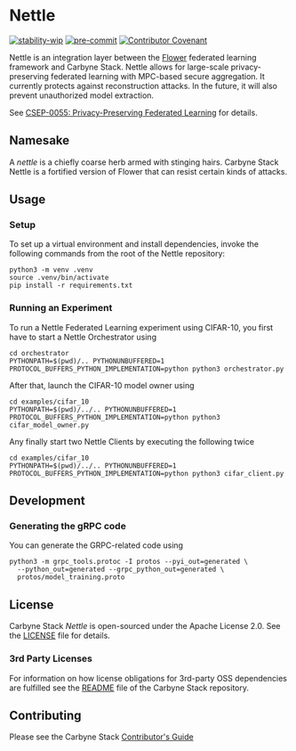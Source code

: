 # Nettle

[![stability-wip](https://img.shields.io/badge/stability-wip-lightgrey.svg)](https://github.com/mkenney/software-guides/blob/master/STABILITY-BADGES.md#work-in-progress)
[![pre-commit](https://img.shields.io/badge/pre--commit-enabled-brightgreen?logo=pre-commit&logoColor=white)](https://github.com/pre-commit/pre-commit)
[![Contributor Covenant](https://img.shields.io/badge/Contributor%20Covenant-2.1-4baaaa.svg)](CODE_OF_CONDUCT.md)

Nettle is an integration layer between the [Flower] federated learning framework
and Carbyne Stack. Nettle allows for large-scale privacy-preserving federated
learning with MPC-based secure aggregation. It currently protects against
reconstruction attacks. In the future, it will also prevent unauthorized model
extraction.

See [CSEP-0055: Privacy-Preserving Federated Learning][csep-055] for details.

## Namesake

A _nettle_ is a chiefly coarse herb armed with stinging hairs. Carbyne Stack
Nettle is a fortified version of Flower that can resist certain kinds of
attacks.

## Usage

### Setup

To set up a virtual environment and install dependencies, invoke the following
commands from the root of the Nettle repository:

```shell
python3 -m venv .venv
source .venv/bin/activate
pip install -r requirements.txt
```

### Running an Experiment

To run a Nettle Federated Learning experiment using CIFAR-10, you first have to
start a Nettle Orchestrator using

<!-- markdownlint-disable MD013 -->

```shell
cd orchestrator
PYTHONPATH=$(pwd)/.. PYTHONUNBUFFERED=1 PROTOCOL_BUFFERS_PYTHON_IMPLEMENTATION=python python3 orchestrator.py
```

<!-- markdownlint-enable MD013 -->

After that, launch the CIFAR-10 model owner using

<!-- markdownlint-disable MD013 -->

```shell
cd examples/cifar_10
PYTHONPATH=$(pwd)/../.. PYTHONUNBUFFERED=1 PROTOCOL_BUFFERS_PYTHON_IMPLEMENTATION=python python3 cifar_model_owner.py
```

<!-- markdownlint-enable MD013 -->

Any finally start two Nettle Clients by executing the following twice

<!-- markdownlint-disable MD013 -->

```shell
cd examples/cifar_10
PYTHONPATH=$(pwd)/../.. PYTHONUNBUFFERED=1 PROTOCOL_BUFFERS_PYTHON_IMPLEMENTATION=python python3 cifar_client.py
```

<!-- markdownlint-enable MD013 -->

## Development

### Generating the gRPC code

You can generate the GRPC-related code using

```shell
python3 -m grpc_tools.protoc -I protos --pyi_out=generated \
  --python_out=generated --grpc_python_out=generated \
  protos/model_training.proto
```

## License

Carbyne Stack _Nettle_ is open-sourced under the Apache License 2.0. See the
[LICENSE](LICENSE) file for details.

### 3rd Party Licenses

For information on how license obligations for 3rd-party OSS dependencies are
fulfilled see the [README](https://github.com/carbynestack/carbynestack) file of
the Carbyne Stack repository.

## Contributing

Please see the Carbyne Stack
[Contributor's Guide](https://github.com/carbynestack/carbynestack/blob/master/CONTRIBUTING.md)

[csep-055]: https://github.com/carbynestack/carbynestack/blob/master/enhancements/0055-federated-learning.md
[flower]: https://flower.dev/
